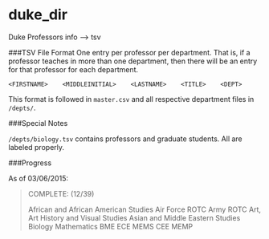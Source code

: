 # duke_dir
Duke Professors info --> tsv

###TSV File Format
One entry per professor per department. That is, if a professor teaches in more than one department, 
then there will be an entry for that professor for each department.

`<FIRSTNAME>    <MIDDLEINITIAL>    <LASTNAME>    <TITLE>    <DEPT>`

This format is followed in `master.csv` and all respective department files in `/depts/`.

###Special Notes

`/depts/biology.tsv` contains professors and graduate students. All are labeled properly. 

###Progress

As of 03/06/2015: 

> COMPLETE: (12/39)
> 
> African and African American Studies
> Air Force ROTC
> Army ROTC
> Art, Art History and Visual Studies
> Asian and Middle Eastern Studies
> Biology
> Mathematics
> BME
> ECE
> MEMS
> CEE
> MEMP
